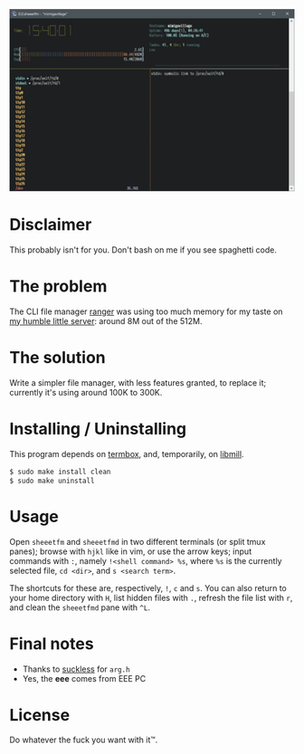 ![](res/screen.png)

# Disclaimer

This probably isn't for you. Don't bash on me if you see spaghetti code.

# The problem

The CLI file manager [ranger](https://github.com/ranger/ranger) was using too much memory for my taste
on [my humble little server](https://about.gandas.us.to/): around 8M out of the 512M.

# The solution

Write a simpler file manager, with less features granted, to replace it; currently it's
using around 100K to 300K.

# Installing / Uninstalling

This program depends on [termbox](https://github.com/nsf/termbox), and, temporarily,
on [libmill](https://github.com/sustrik/libmill).

```
$ sudo make install clean
$ sudo make uninstall
```

# Usage

Open `sheeetfm` and `sheeetfmd` in two different terminals (or split tmux panes);
browse with `hjkl` like in vim, or use the arrow keys; input commands with `:`,
namely `!<shell command> %s`, where `%s` is the currently selected file, `cd <dir>`,
and `s <search term>`.

The shortcuts for these are, respectively, `!`, `c` and `s`. You can also return to
your home directory with `H`, list hidden files with `.`, refresh the file list with
`r`, and clean the `sheeetfmd` pane with `^L`.

# Final notes

* Thanks to [suckless](https://suckless.org/) for `arg.h`
* Yes, the **eee** comes from EEE PC

# License

Do whatever the fuck you want with it™.
